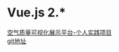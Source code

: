 # Vue.js 2.*  
[空气质量可视化展示平台-个人实践项目](https://www.superlfx.cn/aqi)  
[git地址](https://github.com/linfuxiang/vueFoo)